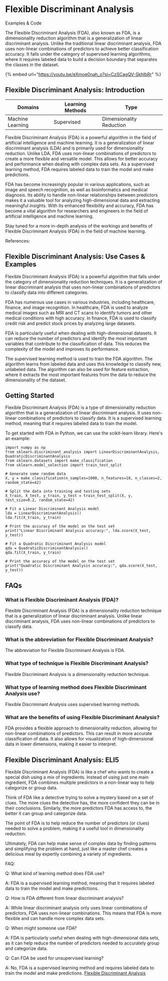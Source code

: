 # Flexible Discriminant Analysis

Examples & Code

The Flexible Discriminant Analysis (FDA), also known as FDA, is a dimensionality reduction algorithm that is a generalization of linear discriminant analysis. Unlike the traditional linear discriminant analysis, FDA uses non-linear combinations of predictors to achieve better classification accuracy. It falls under the category of supervised learning algorithms, where it requires labeled data to build a decision boundary that separates the classes in the dataset.

{% embed url="https://youtu.be/eXmoe0nah_o?si=CzSCagQV-SkhlbRr" %}

## Flexible Discriminant Analysis: Introduction

| Domains          | Learning Methods | Type                     |
| ---------------- | ---------------- | ------------------------ |
| Machine Learning | Supervised       | Dimensionality Reduction |

Flexible Discriminant Analysis (FDA) is a powerful algorithm in the field of artificial intelligence and machine learning. It is a generalization of linear discriminant analysis (LDA) and is primarily used for dimensionality reduction. Unlike LDA, FDA uses non-linear combinations of predictors to create a more flexible and versatile model. This allows for better accuracy and performance when dealing with complex data sets. As a supervised learning method, FDA requires labeled data to train the model and make predictions.

FDA has become increasingly popular in various applications, such as image and speech recognition, as well as bioinformatics and medical diagnosis. Its ability to handle non-linear relationships between predictors makes it a valuable tool for analyzing high-dimensional data and extracting meaningful insights. With its enhanced flexibility and accuracy, FDA has become a vital algorithm for researchers and engineers in the field of artificial intelligence and machine learning.

Stay tuned for a more in-depth analysis of the workings and benefits of Flexible Discriminant Analysis (FDA) in the field of machine learning.

References:

## Flexible Discriminant Analysis: Use Cases & Examples

Flexible Discriminant Analysis (FDA) is a powerful algorithm that falls under the category of dimensionality reduction techniques. It is a generalization of linear discriminant analysis that uses non-linear combinations of predictors to classify data into different categories.

FDA has numerous use cases in various industries, including healthcare, finance, and image recognition. In healthcare, FDA is used to analyze medical images such as MRI and CT scans to identify tumors and other medical conditions with high accuracy. In finance, FDA is used to classify credit risk and predict stock prices by analyzing large datasets.

FDA is particularly useful when dealing with high-dimensional datasets. It can reduce the number of predictors and identify the most important variables that contribute to the classification of data. This reduces the complexity of the model and improves its performance.

The supervised learning method is used to train the FDA algorithm. The algorithm learns from labeled data and uses this knowledge to classify new, unlabeled data. The algorithm can also be used for feature extraction, where it extracts the most important features from the data to reduce the dimensionality of the dataset.

## Getting Started

Flexible Discriminant Analysis (FDA) is a type of dimensionality reduction algorithm that is a generalization of linear discriminant analysis. It uses non-linear combinations of predictors to classify data. It is a supervised learning method, meaning that it requires labeled data to train the model.

To get started with FDA in Python, we can use the scikit-learn library. Here's an example:

```
import numpy as np
from sklearn.discriminant_analysis import LinearDiscriminantAnalysis, QuadraticDiscriminantAnalysis
from sklearn.datasets import make_classification
from sklearn.model_selection import train_test_split

# Generate some random data
X, y = make_classification(n_samples=1000, n_features=10, n_classes=2, random_state=42)

# Split the data into training and testing sets
X_train, X_test, y_train, y_test = train_test_split(X, y, test_size=0.2, random_state=42)

# Fit a Linear Discriminant Analysis model
lda = LinearDiscriminantAnalysis()
lda.fit(X_train, y_train)

# Print the accuracy of the model on the test set
print("Linear Discriminant Analysis accuracy:", lda.score(X_test, y_test))

# Fit a Quadratic Discriminant Analysis model
qda = QuadraticDiscriminantAnalysis()
qda.fit(X_train, y_train)

# Print the accuracy of the model on the test set
print("Quadratic Discriminant Analysis accuracy:", qda.score(X_test, y_test))

```

## FAQs

### What is Flexible Discriminant Analysis (FDA)?

Flexible Discriminant Analysis (FDA) is a dimensionality reduction technique that is a generalization of linear discriminant analysis. Unlike linear discriminant analysis, FDA uses non-linear combinations of predictors to classify data.

### What is the abbreviation for Flexible Discriminant Analysis?

The abbreviation for Flexible Discriminant Analysis is FDA.

### What type of technique is Flexible Discriminant Analysis?

Flexible Discriminant Analysis is a dimensionality reduction technique.

### What type of learning method does Flexible Discriminant Analysis use?

Flexible Discriminant Analysis uses supervised learning methods.

### What are the benefits of using Flexible Discriminant Analysis?

FDA provides a flexible approach to dimensionality reduction, allowing for non-linear combinations of predictors. This can result in more accurate classification of data. It also allows for visualization of high-dimensional data in lower dimensions, making it easier to interpret.

## Flexible Discriminant Analysis: ELI5

Flexible Discriminant Analysis (FDA) is like a chef who wants to create a special dish using a mix of ingredients. Instead of using just one main ingredient, FDA combines multiple predictors in a non-linear way to help categorize or group data.

Think of FDA like a detective trying to solve a mystery based on a set of clues. The more clues the detective has, the more confident they can be in their conclusions. Similarly, the more predictors FDA has access to, the better it can group and categorize data.

The point of FDA is to help reduce the number of predictors (or clues) needed to solve a problem, making it a useful tool in dimensionality reduction.

Ultimately, FDA can help make sense of complex data by finding patterns and simplifying the problem at hand, just like a master chef creates a delicious meal by expertly combining a variety of ingredients.

FAQ:

Q: What kind of learning method does FDA use?

A: FDA is a supervised learning method, meaning that it requires labeled data to train the model and make predictions.

Q: How is FDA different from linear discriminant analysis?

A: While linear discriminant analysis only uses linear combinations of predictors, FDA uses non-linear combinations. This means that FDA is more flexible and can handle more complex data sets.

Q: When might someone use FDA?

A: FDA is particularly useful when dealing with high-dimensional data sets, as it can help reduce the number of predictors needed to accurately group and categorize data.

Q: Can FDA be used for unsupervised learning?

A: No, FDA is a supervised learning method and requires labeled data to train the model and make predictions. [Flexible Discriminant Analysis](https://serp.ai/flexible-discriminant-analysis/)

